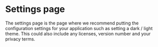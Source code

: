 # Settings page

The settings page is the page where we recommend putting the configuration settings for your application such as setting a dark / light theme. This could also include any licenses, version number and your privacy terms.